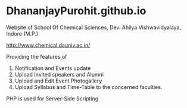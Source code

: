 # DhananjayPurohit.github.io
Website of School Of Chemical Sciences, Devi Ahilya Vishwavidyalaya, Indore (M.P.)

http://www.chemical.dauniv.ac.in/

Providing the features of 
1. Notification and Events update
2. Upload Invited speakers and Alumni 
3. Upload and Edit Event Photogallery 
4. Upload Syllabus and Time-Table
to the concerned faculties.

PHP is used for Server-Side Scripting
